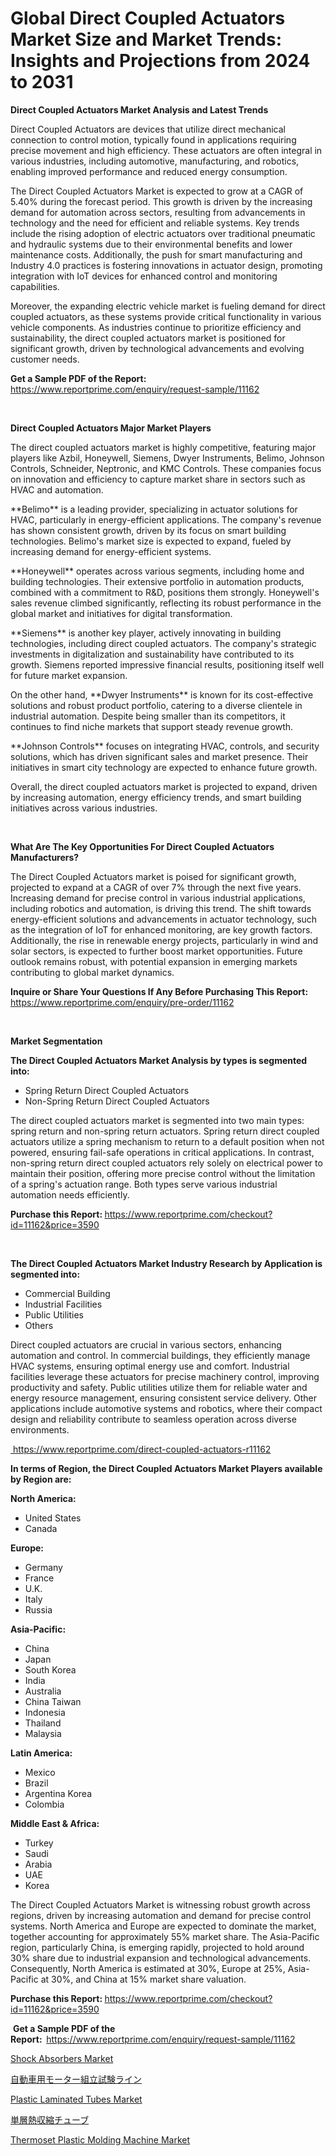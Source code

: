 <p><h1>Global Direct Coupled Actuators Market Size and Market Trends: Insights and Projections from 2024 to 2031</h1></p><p><strong>Direct Coupled Actuators Market Analysis and Latest Trends</strong></p>
<p><p>Direct Coupled Actuators are devices that utilize direct mechanical connection to control motion, typically found in applications requiring precise movement and high efficiency. These actuators are often integral in various industries, including automotive, manufacturing, and robotics, enabling improved performance and reduced energy consumption.</p><p>The Direct Coupled Actuators Market is expected to grow at a CAGR of 5.40% during the forecast period. This growth is driven by the increasing demand for automation across sectors, resulting from advancements in technology and the need for efficient and reliable systems. Key trends include the rising adoption of electric actuators over traditional pneumatic and hydraulic systems due to their environmental benefits and lower maintenance costs. Additionally, the push for smart manufacturing and Industry 4.0 practices is fostering innovations in actuator design, promoting integration with IoT devices for enhanced control and monitoring capabilities. </p><p>Moreover, the expanding electric vehicle market is fueling demand for direct coupled actuators, as these systems provide critical functionality in various vehicle components. As industries continue to prioritize efficiency and sustainability, the direct coupled actuators market is positioned for significant growth, driven by technological advancements and evolving customer needs.</p></p>
<p><strong>Get a Sample PDF of the Report:&nbsp;</strong> <a href="https://www.reportprime.com/enquiry/request-sample/11162">https://www.reportprime.com/enquiry/request-sample/11162</a></p>
<p>&nbsp;</p>
<p><strong>Direct Coupled Actuators Major Market Players</strong></p>
<p><p>The direct coupled actuators market is highly competitive, featuring major players like Azbil, Honeywell, Siemens, Dwyer Instruments, Belimo, Johnson Controls, Schneider, Neptronic, and KMC Controls. These companies focus on innovation and efficiency to capture market share in sectors such as HVAC and automation.</p><p>**Belimo** is a leading provider, specializing in actuator solutions for HVAC, particularly in energy-efficient applications. The company's revenue has shown consistent growth, driven by its focus on smart building technologies. Belimo's market size is expected to expand, fueled by increasing demand for energy-efficient systems.</p><p>**Honeywell** operates across various segments, including home and building technologies. Their extensive portfolio in automation products, combined with a commitment to R&D, positions them strongly. Honeywell's sales revenue climbed significantly, reflecting its robust performance in the global market and initiatives for digital transformation.</p><p>**Siemens** is another key player, actively innovating in building technologies, including direct coupled actuators. The company's strategic investments in digitalization and sustainability have contributed to its growth. Siemens reported impressive financial results, positioning itself well for future market expansion.</p><p>On the other hand, **Dwyer Instruments** is known for its cost-effective solutions and robust product portfolio, catering to a diverse clientele in industrial automation. Despite being smaller than its competitors, it continues to find niche markets that support steady revenue growth.</p><p>**Johnson Controls** focuses on integrating HVAC, controls, and security solutions, which has driven significant sales and market presence. Their initiatives in smart city technology are expected to enhance future growth.</p><p>Overall, the direct coupled actuators market is projected to expand, driven by increasing automation, energy efficiency trends, and smart building initiatives across various industries.</p></p>
<p>&nbsp;</p>
<p><strong>What Are The Key Opportunities For Direct Coupled Actuators Manufacturers?</strong></p>
<p><p>The Direct Coupled Actuators market is poised for significant growth, projected to expand at a CAGR of over 7% through the next five years. Increasing demand for precise control in various industrial applications, including robotics and automation, is driving this trend. The shift towards energy-efficient solutions and advancements in actuator technology, such as the integration of IoT for enhanced monitoring, are key growth factors. Additionally, the rise in renewable energy projects, particularly in wind and solar sectors, is expected to further boost market opportunities. Future outlook remains robust, with potential expansion in emerging markets contributing to global market dynamics.</p></p>
<p><strong>Inquire or Share Your Questions If Any Before Purchasing This Report:</strong> <a href="https://www.reportprime.com/enquiry/pre-order/11162">https://www.reportprime.com/enquiry/pre-order/11162</a></p>
<p>&nbsp;</p>
<p><strong>Market Segmentation</strong></p>
<p><strong>The Direct Coupled Actuators Market Analysis by types is segmented into:</strong></p>
<p><ul><li>Spring Return Direct Coupled Actuators</li><li>Non-Spring Return Direct Coupled Actuators</li></ul></p>
<p><p>The direct coupled actuators market is segmented into two main types: spring return and non-spring return actuators. Spring return direct coupled actuators utilize a spring mechanism to return to a default position when not powered, ensuring fail-safe operations in critical applications. In contrast, non-spring return direct coupled actuators rely solely on electrical power to maintain their position, offering more precise control without the limitation of a spring's actuation range. Both types serve various industrial automation needs efficiently.</p></p>
<p><strong>Purchase this Report:&nbsp;</strong><a href="https://www.reportprime.com/checkout?id=11162&price=3590">https://www.reportprime.com/checkout?id=11162&price=3590</a></p>
<p>&nbsp;</p>
<p><strong>The Direct Coupled Actuators Market Industry Research by Application is segmented into:</strong></p>
<p><ul><li>Commercial Building</li><li>Industrial Facilities</li><li>Public Utilities</li><li>Others</li></ul></p>
<p><p>Direct coupled actuators are crucial in various sectors, enhancing automation and control. In commercial buildings, they efficiently manage HVAC systems, ensuring optimal energy use and comfort. Industrial facilities leverage these actuators for precise machinery control, improving productivity and safety. Public utilities utilize them for reliable water and energy resource management, ensuring consistent service delivery. Other applications include automotive systems and robotics, where their compact design and reliability contribute to seamless operation across diverse environments.</p></p>
<p><a href="https://www.reportprime.com/direct-coupled-actuators-r11162">&nbsp;https://www.reportprime.com/direct-coupled-actuators-r11162</a></p>
<p><strong>In terms of Region, the Direct Coupled Actuators Market Players available by Region are:</strong></p>
<p>
    <p> <strong> North America: </strong>
        <ul>
            <li>United States</li>
            <li>Canada</li>
        </ul>
        </p> 
    <p> <strong> Europe: </strong>
        <ul>
            <li>Germany</li>
            <li>France</li>
            <li>U.K.</li>
            <li>Italy</li>
            <li>Russia</li>
        </ul>
        </p> 
    <p> <strong> Asia-Pacific: </strong>
        <ul>
            <li>China</li>
            <li>Japan</li>
            <li>South Korea</li>
            <li>India</li>
            <li>Australia</li>
            <li>China Taiwan</li>
            <li>Indonesia</li>
            <li>Thailand</li>
            <li>Malaysia</li>
        </ul>
        </p> 
    <p> <strong> Latin America: </strong>
        <ul>
            <li>Mexico</li>
            <li>Brazil</li>
            <li>Argentina Korea</li>
            <li>Colombia</li>
        </ul>
        </p> 
    <p> <strong> Middle East & Africa: </strong>
        <ul>
            <li>Turkey</li>
            <li>Saudi</li>
            <li>Arabia</li>
            <li>UAE</li>
            <li>Korea</li>
        </ul>
    </p>
    </p>
<p><p>The Direct Coupled Actuators Market is witnessing robust growth across regions, driven by increasing automation and demand for precise control systems. North America and Europe are expected to dominate the market, together accounting for approximately 55% market share. The Asia-Pacific region, particularly China, is emerging rapidly, projected to hold around 30% share due to industrial expansion and technological advancements. Consequently, North America is estimated at 30%, Europe at 25%, Asia-Pacific at 30%, and China at 15% market share valuation.</p></p>
<p><strong>Purchase this Report: </strong><a href="https://www.reportprime.com/checkout?id=11162&price=3590">https://www.reportprime.com/checkout?id=11162&price=3590</a></p>
<p>&nbsp;<strong>Get a Sample PDF of the Report:&nbsp;&nbsp;</strong><a href="https://www.reportprime.com/enquiry/request-sample/11162">https://www.reportprime.com/enquiry/request-sample/11162</a></p>
<p><strong></strong></p>
<p><p><a href="https://github.com/BryceTownsendr/Market-Research-Report-List-6/blob/main/shock-absorbers-market.md">Shock Absorbers Market</a></p><p><a href="https://medium.com/@sandymann91/%E8%87%AA%E5%8B%95%E8%BB%8A%E7%94%A8%E3%83%A2%E3%83%BC%E3%82%BF%E3%83%BC%E7%B5%84%E7%AB%8B%E8%A9%A6%E9%A8%93%E3%83%A9%E3%82%A4%E3%83%B3%E5%B8%82%E5%A0%B4%E3%81%AE%E8%A6%8F%E6%A8%A1-%E3%82%B7%E3%82%A7%E3%82%A2%E3%81%8A%E3%82%88%E3%81%B3%E3%83%88%E3%83%AC%E3%83%B3%E3%83%89%E5%88%86%E6%9E%90%E3%83%AC%E3%83%9D%E3%83%BC%E3%83%88-%E7%94%A8%E9%80%94%E5%88%A5-%E5%95%86%E6%A5%AD%E7%94%A8%E8%BB%8A%E4%B8%A1-%E4%B9%97%E7%94%A8%E8%BB%8A-%E5%8E%9F%E6%9D%90%E6%96%99%E5%88%A5-2031%E5%B9%B4%E3%81%BE%E3%81%A7%E3%81%AE%E4%BA%88%E6%B8%AC-8c28dc69eb22">自動車用モーター組立試験ライン</a></p><p><a href="https://medium.com/@rasauncoleman1/this-report-aims-to-deliver-an-in-depth-analysis-of-the-global-plastic-laminated-tubes-market-bcd5301db8cd">Plastic Laminated Tubes Market</a></p><p><a href="https://medium.com/@sandymann91/%E3%82%B7%E3%83%B3%E3%82%B0%E3%83%AB%E3%82%A6%E3%82%A9%E3%83%BC%E3%83%AB%E5%8F%8E%E7%B8%AE%E3%83%81%E3%83%A5%E3%83%BC%E3%83%96%E5%B8%82%E5%A0%B4%E3%81%AE%E8%A9%B3%E7%B4%B0%E8%A7%A3%E6%9E%90-%E3%83%88%E3%83%AC%E3%83%B3%E3%83%89-%E5%B8%82%E5%A0%B4%E3%82%BB%E3%82%B0%E3%83%A1%E3%83%B3%E3%83%86%E3%83%BC%E3%82%B7%E3%83%A7%E3%83%B3-%E7%AB%B6%E4%BA%89%E5%88%86%E6%9E%90-383cfe751c40">単層熱収縮チューブ</a></p><p><a href="https://issuu.com/reportprime-2/docs/thermoset-plastic-molding-machine-m_0f206a81b7d75f">Thermoset Plastic Molding Machine Market</a></p></p>